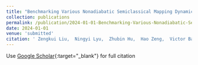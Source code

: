 ```yaml
---
title: "Benchmarking Various Nonadiabatic Semiclassical Mapping Dynamics Methods with Tensor-Train Thermo-Field Dynamics"
collection: publications
permalink: /publication/2024-01-01-Benchmarking-Various-Nonadiabatic-Semiclassical-Mapping-Dynamics-Methods-with-Tensor-Train-Thermo-Field-Dynamics
date: 2024-01-01
venue: 'submitted'
citation: ' Zengkui Liu,  Ningyi Lyu,  Zhubin Hu,  Hao Zeng,  Victor Batista,  Xiang Sun, &quot;Benchmarking Various Nonadiabatic Semiclassical Mapping Dynamics Methods with Tensor-Train Thermo-Field Dynamics.&quot; unpublished, 2024.'
---
```

Use [Google Scholar](https://scholar.google.com/scholar?q=Benchmarking+Various+Nonadiabatic+Semiclassical+Mapping+Dynamics+Methods+with+Tensor+Train+Thermo+Field+Dynamics){:target="_blank"} for full citation